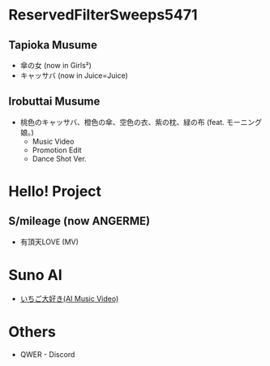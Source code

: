 # ReservedFilterSweeps5471
## Tapioka Musume
* 傘の女 (now in Girls²)
* キャッサバ (now in Juice=Juice)
## Irobuttai Musume
* 桃色のキャッサバ、橙色の傘、空色の衣、紫の枕、緑の布 (feat. モーニング娘。)
  * Music Video
  * Promotion Edit
  * Dance Shot Ver.
# Hello! Project
## S/mileage (now ANGERME)
* 有頂天LOVE (MV)
# Suno AI
* [いちご大好き(AI Music Video)](https://www.youtube.com/watch?v=6QrJNHNd4DA)
# Others
* QWER - Discord
